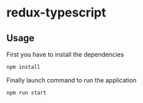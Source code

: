 # redux-typescript

## Usage
First you have to install the dependencies
```bash
npm install
```

Finally launch command to run the application
```bash
npm run start
```
